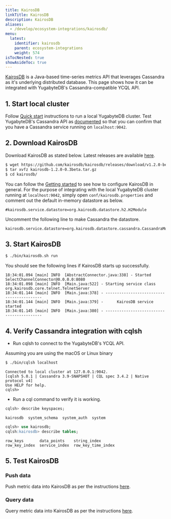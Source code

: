 ```yaml
---
title: KairosDB
linkTitle: KairosDB
description: KairosDB
aliases:
  - /develop/ecosystem-integrations/kairosdb/
menu:
  latest:
    identifier: kairosdb
    parent: ecosystem-integrations
    weight: 574
isTocNested: true
showAsideToc: true
---
```


[KairosDB](http://kairosdb.github.io/) is a Java-based time-series metrics API that leverages Cassandra as it's underlying distributed database. This page shows how it can be integrated with YugabyteDB's Cassandra-compatible YCQL API.

## 1. Start local cluster

Follow [Quick start](../../../quick-start/) instructions to run a local YugabyteDB cluster. Test YugabyteDB's Cassandra API as [documented](../../../quick-start/test-cassandra/) so that you can confirm that you have a Cassandra service running on `localhost:9042`.

## 2. Download KairosDB

Download KairosDB as stated below. Latest releases are available [here](https://github.com/kairosdb/kairosdb/releases).

```sh
$ wget https://github.com/kairosdb/kairosdb/releases/download/v1.2.0-beta3/kairosdb-1.2.0-0.3beta.tar.gz
$ tar xvfz kairosdb-1.2.0-0.3beta.tar.gz
$ cd kairosdb/
```

You can follow the [Getting started](http://kairosdb.github.io/docs/build/html/GettingStarted.html) to see how to configure KairosDB in general. For the purpose of integrating with the local YugabyteDB cluster running at `localhost:9042`, simply open `conf/kairosdb.properties` and comment out the default in-memory datastore as below.

```
#kairosdb.service.datastore=org.kairosdb.datastore.h2.H2Module
```

Uncomment the following line to make Cassandra the datastore.

```
kairosdb.service.datastore=org.kairosdb.datastore.cassandra.CassandraModule
```

## 3. Start KairosDB

```sh
$ ./bin/kairosdb.sh run
```

You should see the following lines if KairosDB starts up successfully.

```
18:34:01.094 [main] INFO  [AbstractConnector.java:338] - Started SelectChannelConnector@0.0.0.0:8080
18:34:01.098 [main] INFO  [Main.java:522] - Starting service class org.kairosdb.core.telnet.TelnetServer
18:34:01.144 [main] INFO  [Main.java:378] - ------------------------------------------
18:34:01.144 [main] INFO  [Main.java:379] -      KairosDB service started
18:34:01.145 [main] INFO  [Main.java:380] - ------------------------------------------
```

## 4. Verify Cassandra integration with cqlsh

- Run cqlsh to connect to the YugabyteDB's YCQL API.

Assuming you are using the macOS or Linux binary

```sh
$ ./bin/cqlsh localhost
```

```
Connected to local cluster at 127.0.0.1:9042.
[cqlsh 5.0.1 | Cassandra 3.9-SNAPSHOT | CQL spec 3.4.2 | Native protocol v4]
Use HELP for help.
cqlsh> 
```

- Run a cql command to verify it is working.

```sql
cqlsh> describe keyspaces;
```

```
kairosdb  system_schema  system_auth  system
```

```sql
cqlsh> use kairosdb;
cqlsh:kairosdb> describe tables;
```

```
row_keys       data_points    string_index      
row_key_index  service_index  row_key_time_index
```

## 5. Test KairosDB

### Push data

Push metric data into KairosDB as per the instructions [here](http://kairosdb.github.io/docs/build/html/PushingData.html).

### Query data

Query metric data into KairosDB as per the instructions [here](http://kairosdb.github.io/docs/build/html/QueryingData.html).
